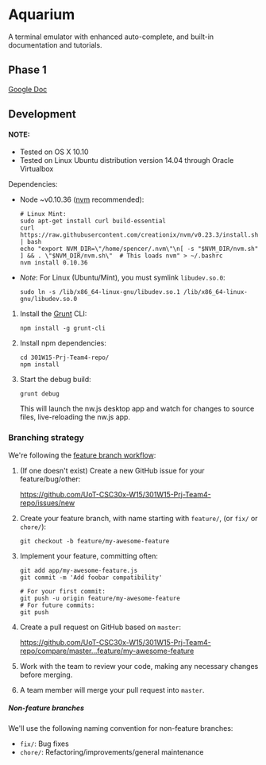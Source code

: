 Aquarium
========

A terminal emulator with enhanced auto-complete, and built-in documentation and tutorials.

## Phase 1

[Google Doc](https://docs.google.com/a/elliottsj.com/document/d/1HZ4h6swJqrk_00HHjmtdXOsPP-hKEZCTttgK40Uk37E)

## Development

#### NOTE:

* Tested on OS X 10.10
* Tested on Linux Ubuntu distribution version 14.04 through Oracle Virtualbox

Dependencies:

* Node ~v0.10.36 ([nvm](https://github.com/creationix/nvm) recommended):
    ```shell
    # Linux Mint:
    sudo apt-get install curl build-essential
    curl https://raw.githubusercontent.com/creationix/nvm/v0.23.3/install.sh | bash
    echo "export NVM_DIR=\"/home/spencer/.nvm\"\n[ -s "$NVM_DIR/nvm.sh" ] && . \"$NVM_DIR/nvm.sh\"  # This loads nvm" > ~/.bashrc
    nvm install 0.10.36
    ```
    
* _Note_: For Linux (Ubuntu/Mint), you must symlink `libudev.so.0`:

    ```shell
    sudo ln -s /lib/x86_64-linux-gnu/libudev.so.1 /lib/x86_64-linux-gnu/libudev.so.0
    ```

1. Install the [Grunt](http://gruntjs.com/) CLI:

    ```shell
    npm install -g grunt-cli
    ```

2. Install npm dependencies:

    ```shell
    cd 301W15-Prj-Team4-repo/
    npm install
    ```

3. Start the debug build:

    ```shell
    grunt debug
    ```

    This will launch the nw.js desktop app and watch for changes to source files, live-reloading the nw.js app.

### Branching strategy

We're following the
[feature branch workflow](https://www.atlassian.com/git/tutorials/comparing-workflows/feature-branch-workflow):

1. (If one doesn't exist) Create a new GitHub issue for your feature/bug/other:

    <https://github.com/UoT-CSC30x-W15/301W15-Prj-Team4-repo/issues/new>

2. Create your feature branch, with name starting with `feature/`, (or `fix/` or `chore/`):

    ```shell
    git checkout -b feature/my-awesome-feature
    ```

3. Implement your feature, committing often:

    ```shell
    git add app/my-awesome-feature.js
    git commit -m 'Add foobar compatibility'

    # For your first commit:
    git push -u origin feature/my-awesome-feature
    # For future commits:
    git push
    ```

4. Create a pull request on GitHub based on `master`:

    <https://github.com/UoT-CSC30x-W15/301W15-Prj-Team4-repo/compare/master...feature/my-awesome-feature>

5. Work with the team to review your code, making any necessary changes before merging.

6. A team member will merge your pull request into `master`.

##### Non-feature branches

We'll use the following naming convention for non-feature branches:

- `fix/`: Bug fixes
- `chore/`: Refactoring/improvements/general maintenance
